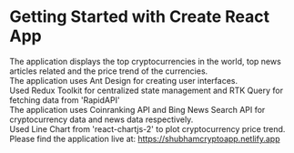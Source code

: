 # Getting Started with Create React App

The application displays the top cryptocurrencies in the world, top news articles related and the price trend of the currencies.\
The application uses Ant Design for creating user interfaces.\
Used Redux Toolkit for centralized state management and RTK Query for fetching data from 'RapidAPI'\
The application uses Coinranking API and Bing News Search API for cryptocurrency data and news data respectively.\
Used Line Chart from 'react-chartjs-2' to plot cryptocurrency price trend.\
Please find the application live at: https://shubhamcryptoapp.netlify.app
